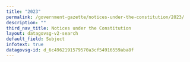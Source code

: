 ```yaml
---
title: "2023"
permalink: /government-gazette/notices-under-the-constitution/2023/
description: ""
third_nav_title: Notices under the Constitution
layout: datagovsg-v2-search
default_field: Subject
infotext: true
datagovsg-id: d_6c4962191579570a3cf54916559aba8f
---
```

